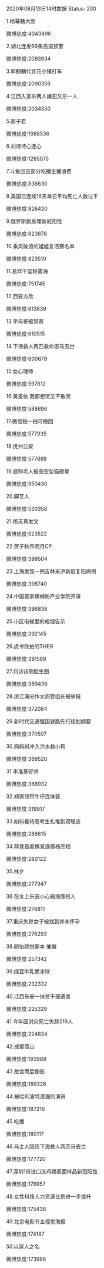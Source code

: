 2020年08月13日14时数据
Status: 200

1.杨幂魏大勋

微博热度:4043496

2.湖北连发69条高温预警

微博热度:2093934

3.郭麒麟代言花小猪打车

微博热度:2090359

4.江西入室杀两人嫌犯又杀一人

微博热度:2034350

5.密子君

微博热度:1988536

6.刘诗诗心连心

微博热度:1265075

7.斗鱼回应部分吃播主播浪费

微博热度:836630

8.美国已连续16天单日平均死亡人数过千

微博热度:826420

9.俄罗斯副总理新冠阳性

微博热度:823878

10.乘风破浪的姐姐复活赛名单

微博热度:823510

11.易烊千玺粉雾海

微博热度:751745

12.西安方欣

微博热度:613839

13.字母哥被禁赛

微博热度:610515

14.下海救人两匹救命恩马去世

微博热度:600679

15.女心理师

微博热度:597612

16.黄圣依 我都想哭又不敢哭

微博热度:588696

17.微信拍一拍可撤回

微博热度:577935

18.抚州公安

微博热度:577669

19.遛狗老人被高空坠猫砸晕

微博热度:550430

20.脚艺人

微博热度:530358

21.杨天真发文

微博热度:523522

22.贺子秋齐明月CP

微博热度:399504

23.上海发现一例吉林来沪新冠复阳病例

微博热度:398740

24.中国首家螺蛳粉产业学院开课

微博热度:396838

25.小区电梯里的戒烟告示

微博热度:392145

26.虞书欣拍的THE9

微博热度:391599

27.刘诗诗侧脸生图

微博热度:389436

28.浙江满分作文阅卷组长被举报

微博热度:372084

29.新时代交通强国铁路先行规划纲要

微博热度:370507

30.狗妈妈冲入洪水救小狗

微博热度:369520

31.李准基好帅

微博热度:368932

32.郑爽领带牛仔连体装

微博热度:319917

33.如何看待高考生扎堆割双眼皮

微博热度:286615

34.拜登首度携竞选搭档亮相

微博热度:280122

35.林夕

微博热度:277947

36.在水上乐园小心骑海豚的人

微博热度:276811

37.重庆失踪女子被找到并未怀孕

微博热度:276293

38.颜怡颜悦脚本 催婚

微博热度:257342

39.绿豆牛乳脆冰球

微博热度:232332

40.江西乐安一扶贫干部遇害

微博热度:225329

41.今年因洪灾死亡失踪219人

微博热度:224834

42.成都雪山

微博热度:193988

43.故宫雨后倒影

微博热度:189326

44.被哈利波特遗漏的演员

微博热度:187216

45.吃播

微博热度:180117

46.马主人回应下海救人两匹马去世

微博热度:177720

47.深圳1份进口冻鸡翅表面样品新冠阳性

微博热度:176957

48.女性科技人力资源比例进一步提升

微博热度:175438

49.北京电影节主视觉海报

微博热度:174187

50.以家人之名

微博热度:173986

